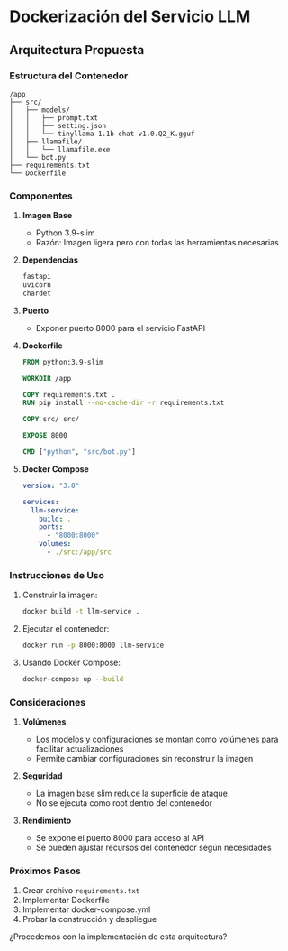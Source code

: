 # Dockerización del Servicio LLM

## Arquitectura Propuesta

### Estructura del Contenedor

```
/app
├── src/
│   ├── models/
│   │   ├── prompt.txt
│   │   ├── setting.json
│   │   └── tinyllama-1.1b-chat-v1.0.Q2_K.gguf
│   ├── llamafile/
│   │   └── llamafile.exe
│   └── bot.py
├── requirements.txt
└── Dockerfile
```

### Componentes

1. **Imagen Base**

   - Python 3.9-slim
   - Razón: Imagen ligera pero con todas las herramientas necesarias

2. **Dependencias**

   ```txt
   fastapi
   uvicorn
   chardet
   ```

3. **Puerto**

   - Exponer puerto 8000 para el servicio FastAPI

4. **Dockerfile**

   ```dockerfile
   FROM python:3.9-slim

   WORKDIR /app

   COPY requirements.txt .
   RUN pip install --no-cache-dir -r requirements.txt

   COPY src/ src/

   EXPOSE 8000

   CMD ["python", "src/bot.py"]
   ```

5. **Docker Compose**

   ```yaml
   version: "3.8"

   services:
     llm-service:
       build: .
       ports:
         - "8000:8000"
       volumes:
         - ./src:/app/src
   ```

### Instrucciones de Uso

1. Construir la imagen:

   ```bash
   docker build -t llm-service .
   ```

2. Ejecutar el contenedor:

   ```bash
   docker run -p 8000:8000 llm-service
   ```

3. Usando Docker Compose:
   ```bash
   docker-compose up --build
   ```

### Consideraciones

1. **Volúmenes**

   - Los modelos y configuraciones se montan como volúmenes para facilitar actualizaciones
   - Permite cambiar configuraciones sin reconstruir la imagen

2. **Seguridad**

   - La imagen base slim reduce la superficie de ataque
   - No se ejecuta como root dentro del contenedor

3. **Rendimiento**
   - Se expone el puerto 8000 para acceso al API
   - Se pueden ajustar recursos del contenedor según necesidades

### Próximos Pasos

1. Crear archivo `requirements.txt`
2. Implementar Dockerfile
3. Implementar docker-compose.yml
4. Probar la construcción y despliegue

¿Procedemos con la implementación de esta arquitectura?
